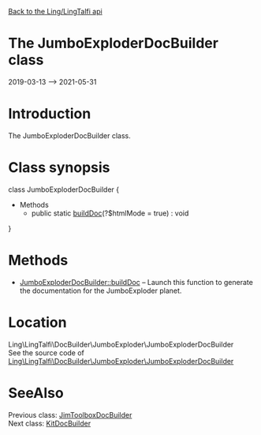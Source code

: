 [Back to the Ling/LingTalfi api](https://github.com/lingtalfi/LingTalfi/blob/master/doc/api/Ling/LingTalfi.md)



The JumboExploderDocBuilder class
================
2019-03-13 --> 2021-05-31






Introduction
============

The JumboExploderDocBuilder class.



Class synopsis
==============


class <span class="pl-k">JumboExploderDocBuilder</span>  {

- Methods
    - public static [buildDoc](https://github.com/lingtalfi/LingTalfi/blob/master/doc/api/Ling/LingTalfi/DocBuilder/JumboExploder/JumboExploderDocBuilder/buildDoc.md)(?$htmlMode = true) : void

}






Methods
==============

- [JumboExploderDocBuilder::buildDoc](https://github.com/lingtalfi/LingTalfi/blob/master/doc/api/Ling/LingTalfi/DocBuilder/JumboExploder/JumboExploderDocBuilder/buildDoc.md) &ndash; Launch this function to generate the documentation for the JumboExploder planet.





Location
=============
Ling\LingTalfi\DocBuilder\JumboExploder\JumboExploderDocBuilder<br>
See the source code of [Ling\LingTalfi\DocBuilder\JumboExploder\JumboExploderDocBuilder](https://github.com/lingtalfi/LingTalfi/blob/master/DocBuilder/JumboExploder/JumboExploderDocBuilder.php)



SeeAlso
==============
Previous class: [JimToolboxDocBuilder](https://github.com/lingtalfi/LingTalfi/blob/master/doc/api/Ling/LingTalfi/DocBuilder/JimToolbox/JimToolboxDocBuilder.md)<br>Next class: [KitDocBuilder](https://github.com/lingtalfi/LingTalfi/blob/master/doc/api/Ling/LingTalfi/DocBuilder/Kit/KitDocBuilder.md)<br>
